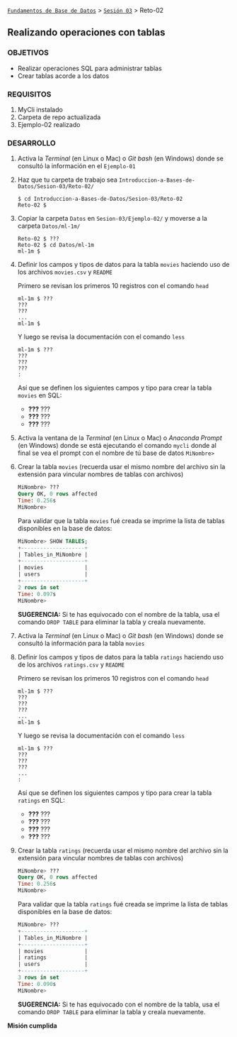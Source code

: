 [`Fundamentos de Base de Datos`](../../Readme.md) > [`Sesión 03`](../Readme.md) > Reto-02
## Realizando operaciones con tablas

### OBJETIVOS
- Realizar operaciones SQL para administrar tablas
- Crear tablas acorde a los datos

### REQUISITOS
1. MyCli instalado
1. Carpeta de repo actualizada
1. Ejemplo-02 realizado

### DESARROLLO
1. Activa la _Terminal_ (en Linux o Mac) o _Git bash_ (en Windows) donde se consultó la información en el `Ejemplo-01`

1. Haz que tu carpeta de trabajo sea `Introduccion-a-Bases-de-Datos/Sesion-03/Reto-02/`
   ```console
   $ cd Introduccion-a-Bases-de-Datos/Sesion-03/Reto-02
   Reto-02 $
   ```

1. Copiar la carpeta `Datos` en `Sesion-03/Ejemplo-02/` y moverse a la carpeta `Datos/ml-1m/`
   ```console
   Reto-02 $ ???
   Reto-02 $ cd Datos/ml-1m
   ml-1m $
   ```

1. Definir los campos y tipos de datos para la tabla `movies` haciendo uso de los archivos `movies.csv` y `README`

   Primero se revisan los primeros 10 registros con el comando `head`
   ```console
   ml-1m $ ???
   ???
   ???
   ...
   ml-1m $
   ```
   Y luego se revisa la documentación con el comando `less`
   ```console
   ml-1m $ ???
   ???
   ???
   ???
   :
   ```
   Así que se definen los siguientes campos y tipo para crear la tabla `movies` en SQL:
   - __???__ ???
   - __???__ ???
   - __???__ ???

1. Activa la ventana de la _Terminal_ (en Linux o Mac) o _Anaconda Prompt_ (en Windows) donde se está ejecutando el comando `mycli` donde al final se vea el prompt con el nombre de tú base de datos `MiNombre>`

1. Crear la tabla `movies` (recuerda usar el mismo nombre del archivo sin la extensión para vincular nombres de tablas con archivos)

   ```sql
   MiNombre> ???
   Query OK, 0 rows affected
   Time: 0.256s
   MiNombre>  
   ```
   Para validar que la tabla `movies` fué creada se imprime la lista de tablas disponibles en la base de datos:
   ```sql
   MiNombre> SHOW TABLES;
   +--------------------+
   | Tables_in_MiNombre |
   +--------------------+
   | movies             |
   | users              |
   +--------------------+
   2 rows in set
   Time: 0.097s
   MiNombre>  
   ```
   __SUGERENCIA:__  Si te has equivocado con el nombre de la tabla, usa el comando `DROP TABLE` para eliminar la tabla y creala nuevamente.

1. Activa la _Terminal_ (en Linux o Mac) o _Git bash_ (en Windows) donde se consultó la información para la tabla `movies`

1. Definir los campos y tipos de datos para la tabla `ratings` haciendo uso de los archivos `ratings.csv` y `README`

   Primero se revisan los primeros 10 registros con el comando `head`
   ```console
   ml-1m $ ???
   ???
   ???
   ???
   ...
   ml-1m $
   ```
   Y luego se revisa la documentación con el comando `less`
   ```console
   ml-1m $ ???
   ???
   ???
   ???
   ...
   :
   ```
   Así que se definen los siguientes campos y tipo para crear la tabla `ratings` en SQL:
   - __???__ ???
   - __???__ ???
   - __???__ ???
   - __???__ ???

1. Crear la tabla `ratings` (recuerda usar el mismo nombre del archivo sin la extensión para vincular nombres de tablas con archivos)

   ```sql
   MiNombre> ???
   Query OK, 0 rows affected
   Time: 0.256s
   MiNombre>  
   ```
   Para validar que la tabla `ratings` fué creada se imprime la lista de tablas disponibles en la base de datos:
   ```sql
   MiNombre> ???
   +--------------------+
   | Tables_in_MiNombre |
   +--------------------+
   | movies             |
   | ratings            |
   | users              |
   +--------------------+
   3 rows in set
   Time: 0.090s
   MiNombre>  
   ```
   __SUGERENCIA:__  Si te has equivocado con el nombre de la tabla, usa el comando `DROP TABLE` para eliminar la tabla y creala nuevamente.

__Misión cumplida__
